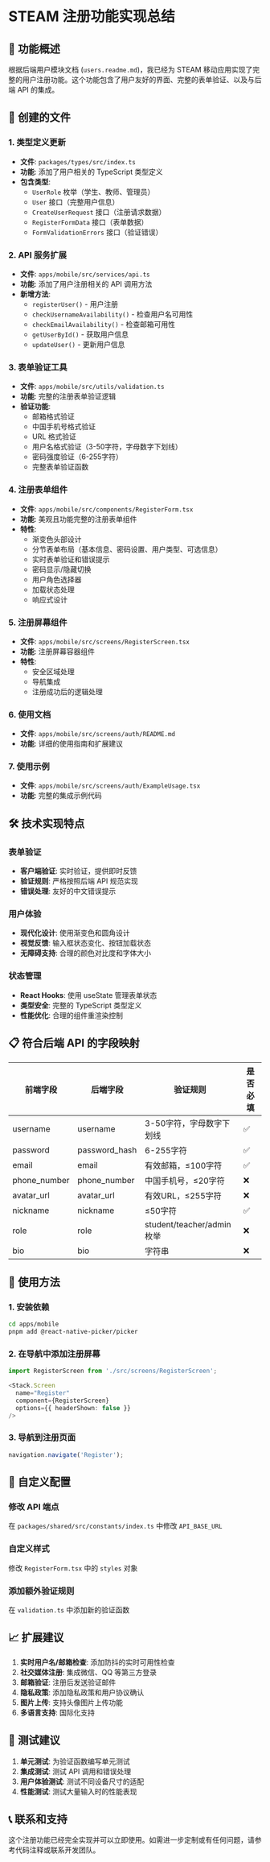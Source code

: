 # STEAM 注册功能实现总结

## 🎯 功能概述

根据后端用户模块文档 (`users.readme.md`)，我已经为 STEAM 移动应用实现了完整的用户注册功能。这个功能包含了用户友好的界面、完整的表单验证、以及与后端 API 的集成。

## 📁 创建的文件

### 1. 类型定义更新
- **文件**: `packages/types/src/index.ts`
- **功能**: 添加了用户相关的 TypeScript 类型定义
- **包含类型**:
  - `UserRole` 枚举（学生、教师、管理员）
  - `User` 接口（完整用户信息）
  - `CreateUserRequest` 接口（注册请求数据）
  - `RegisterFormData` 接口（表单数据）
  - `FormValidationErrors` 接口（验证错误）

### 2. API 服务扩展
- **文件**: `apps/mobile/src/services/api.ts`
- **功能**: 添加了用户注册相关的 API 调用方法
- **新增方法**:
  - `registerUser()` - 用户注册
  - `checkUsernameAvailability()` - 检查用户名可用性
  - `checkEmailAvailability()` - 检查邮箱可用性
  - `getUserById()` - 获取用户信息
  - `updateUser()` - 更新用户信息

### 3. 表单验证工具
- **文件**: `apps/mobile/src/utils/validation.ts`
- **功能**: 完整的注册表单验证逻辑
- **验证功能**:
  - 邮箱格式验证
  - 中国手机号格式验证
  - URL 格式验证
  - 用户名格式验证（3-50字符，字母数字下划线）
  - 密码强度验证（6-255字符）
  - 完整表单验证函数

### 4. 注册表单组件
- **文件**: `apps/mobile/src/components/RegisterForm.tsx`
- **功能**: 美观且功能完整的注册表单组件
- **特性**:
  - 渐变色头部设计
  - 分节表单布局（基本信息、密码设置、用户类型、可选信息）
  - 实时表单验证和错误提示
  - 密码显示/隐藏切换
  - 用户角色选择器
  - 加载状态处理
  - 响应式设计

### 5. 注册屏幕组件
- **文件**: `apps/mobile/src/screens/RegisterScreen.tsx`
- **功能**: 注册屏幕容器组件
- **特性**:
  - 安全区域处理
  - 导航集成
  - 注册成功后的逻辑处理

### 6. 使用文档
- **文件**: `apps/mobile/src/screens/auth/README.md`
- **功能**: 详细的使用指南和扩展建议

### 7. 使用示例
- **文件**: `apps/mobile/src/screens/auth/ExampleUsage.tsx`
- **功能**: 完整的集成示例代码

## 🛠️ 技术实现特点

### 表单验证
- **客户端验证**: 实时验证，提供即时反馈
- **验证规则**: 严格按照后端 API 规范实现
- **错误处理**: 友好的中文错误提示

### 用户体验
- **现代化设计**: 使用渐变色和圆角设计
- **视觉反馈**: 输入框状态变化、按钮加载状态
- **无障碍支持**: 合理的颜色对比度和字体大小

### 状态管理
- **React Hooks**: 使用 useState 管理表单状态
- **类型安全**: 完整的 TypeScript 类型定义
- **性能优化**: 合理的组件重渲染控制

## 📋 符合后端 API 的字段映射

| 前端字段 | 后端字段 | 验证规则 | 是否必填 |
|---------|---------|---------|---------|
| username | username | 3-50字符，字母数字下划线 | ✅ |
| password | password_hash | 6-255字符 | ✅ |
| email | email | 有效邮箱，≤100字符 | ✅ |
| phone_number | phone_number | 中国手机号，≤20字符 | ❌ |
| avatar_url | avatar_url | 有效URL，≤255字符 | ❌ |
| nickname | nickname | ≤50字符 | ✅ |
| role | role | student/teacher/admin枚举 | ❌ |
| bio | bio | 字符串 | ❌ |

## 🚀 使用方法

### 1. 安装依赖
```bash
cd apps/mobile
pnpm add @react-native-picker/picker
```

### 2. 在导航中添加注册屏幕
```typescript
import RegisterScreen from './src/screens/RegisterScreen';

<Stack.Screen 
  name="Register" 
  component={RegisterScreen}
  options={{ headerShown: false }}
/>
```

### 3. 导航到注册页面
```typescript
navigation.navigate('Register');
```

## 🔧 自定义配置

### 修改 API 端点
在 `packages/shared/src/constants/index.ts` 中修改 `API_BASE_URL`

### 自定义样式
修改 `RegisterForm.tsx` 中的 `styles` 对象

### 添加额外验证规则
在 `validation.ts` 中添加新的验证函数

## 📈 扩展建议

1. **实时用户名/邮箱检查**: 添加防抖的实时可用性检查
2. **社交媒体注册**: 集成微信、QQ 等第三方登录
3. **邮箱验证**: 注册后发送验证邮件
4. **隐私政策**: 添加隐私政策和用户协议确认
5. **图片上传**: 支持头像图片上传功能
6. **多语言支持**: 国际化支持

## 🧪 测试建议

1. **单元测试**: 为验证函数编写单元测试
2. **集成测试**: 测试 API 调用和错误处理
3. **用户体验测试**: 测试不同设备尺寸的适配
4. **性能测试**: 测试大量输入时的性能表现

## 📞 联系和支持

这个注册功能已经完全实现并可以立即使用。如需进一步定制或有任何问题，请参考代码注释或联系开发团队。 